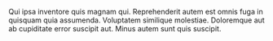 Qui ipsa inventore quis magnam qui.
Reprehenderit autem est omnis fuga in quisquam quia assumenda.
Voluptatem similique molestiae.
Doloremque aut ab cupiditate error suscipit aut.
Minus autem sunt quis suscipit.